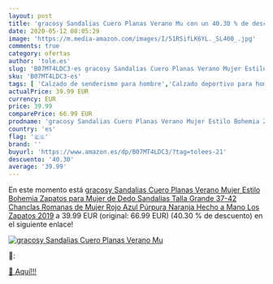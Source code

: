 ```yaml
---
layout: post
title: 'gracosy Sandalias Cuero Planas Verano Mu con un 40.30 % de descuento'
date: 2020-05-12 08:05:29
image: 'https://m.media-amazon.com/images/I/51RSifLK6YL._SL400_.jpg'
comments: true
category: ofertas
author: 'tole.es'
slug: 'B07MT4LDC3-es gracosy Sandalias Cuero Planas Verano Mujer Estilo Bohemia...'
sku: 'B07MT4LDC3-es'
tags: [ 'Calzado de senderismo para hombre','Calzado deportivo para hombre','Chanclas y sandalias de piscina para hombre','Zapatillas de senderismo para hombre','Zapatillas y calzado deportivo para hombre','Zapatos','Zapatos para hombre','Zapatos y complementos','chanclas','zapatos', ]
actualPrice: 39.99 EUR
currency: EUR
price: 39.99
comparePrice: 66.99 EUR
prodname: 'gracosy Sandalias Cuero Planas Verano Mujer Estilo Bohemia Zapatos para Mujer de Dedo Sandalias Talla Grande 37-42 Chanclas Romanas de Mujer Rojo Azul Púrpura Naranja Hecho a Mano Los Zapatos 2019'
country: 'es'
flag: '🇪🇸'
brand: ''
buyurl: 'https://www.amazon.es/dp/B07MT4LDC3/?tag=tolees-21'
descuento: '40.30'
average: '39.99'
---
```


En este momento está [gracosy Sandalias Cuero Planas Verano Mujer Estilo Bohemia Zapatos para Mujer de Dedo Sandalias Talla Grande 37-42 Chanclas Romanas de Mujer Rojo Azul Púrpura Naranja Hecho a Mano Los Zapatos 2019](https://www.amazon.es/dp/B07MT4LDC3/?tag=tolees-21) a 39.99 EUR (original: 66.99 EUR) (40.30 %  de descuento) en el siguiente enlace!

[![gracosy Sandalias Cuero Planas Verano Mu](https://m.media-amazon.com/images/I/51RSifLK6YL._SL400_.jpg)](https://www.amazon.es/dp/B07MT4LDC3/?tag=tolees-21)

🔎:


[🛒 Aquí!!!](https://www.amazon.es/dp/B07MT4LDC3/?tag=tolees-21)
